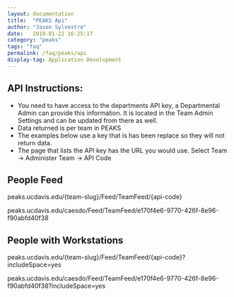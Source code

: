 ```yaml
---
layout: documentation
title:  "PEAKS Api"
author: "Jason Sylvestre"
date:   2019-01-22 16:25:17
category: "peaks"
tags: "faq"
permalink: /faq/peaks/api
display-tag: Application Development
---
```


## API Instructions:

* You need to have access to the departments API key, a Departmental Admin can provide this information. It is located in the Team Admin Settings and can be updated from there as well.
* Data returned is per team in PEAKS
* The examples below use a key that is has been replace so they will not return data.
* The page that lists the API key has the URL you would use. Select Team -> Administer Team -> API Code

## People Feed
peaks.ucdavis.edu/{team-slug}/Feed/TeamFeed/{api-code}

peaks.ucdavis.edu/caesdo/Feed/TeamFeed/e170f4e6-9770-426f-8e96-f90abfd40f38

## People with Workstations
peaks.ucdavis.edu/{team-slug}/Feed/TeamFeed/{api-code}?includeSpace=yes

peaks.ucdavis.edu/caesdo/Feed/TeamFeed/e170f4e6-9770-426f-8e96-f90abfd40f38?includeSpace=yes


